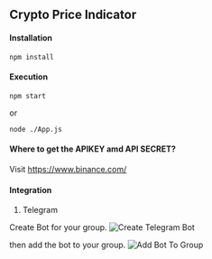 ## Crypto Price Indicator

#### Installation

```
npm install
```

#### Execution

```
npm start
```

or

```
node ./App.js
```

#### Where to get the APIKEY amd API SECRET?

Visit https://www.binance.com/

#### Integration

1. Telegram

Create Bot for your group.
![Create Telegram Bot](./assets/createbot%20.gif)

then add the bot to your group.
![Add Bot To Group](./assets/addbottogroup.gif)
